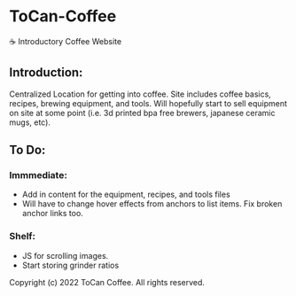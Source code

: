 # ToCan-Coffee

☕ Introductory Coffee Website

## Introduction:

Centralized Location for getting into coffee. Site includes coffee basics, recipes, brewing equipment, and tools.
Will hopefully start to sell equipment on site at some point (i.e. 3d printed bpa free brewers, japanese ceramic mugs, etc).

## To Do:

### Immmediate:

-   Add in content for the equipment, recipes, and tools files
-   Will have to change hover effects from anchors to list items. Fix broken anchor links too.

### Shelf:

-   JS for scrolling images.
-   Start storing grinder ratios

Copyright (c) 2022 ToCan Coffee. All rights reserved.
